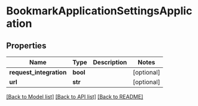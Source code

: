 # BookmarkApplicationSettingsApplication

## Properties
Name | Type | Description | Notes
------------ | ------------- | ------------- | -------------
**request_integration** | **bool** |  | [optional] 
**url** | **str** |  | [optional] 

[[Back to Model list]](../README.md#documentation-for-models) [[Back to API list]](../README.md#documentation-for-api-endpoints) [[Back to README]](../README.md)

